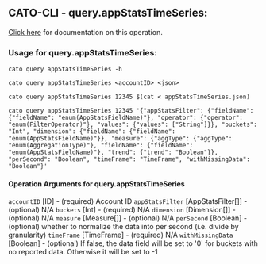 
## CATO-CLI - query.appStatsTimeSeries:
[Click here](https://api.catonetworks.com/documentation/#query-appStatsTimeSeries) for documentation on this operation.

### Usage for query.appStatsTimeSeries:

`cato query appStatsTimeSeries -h`

`cato query appStatsTimeSeries <accountID> <json>`

`cato query appStatsTimeSeries 12345 $(cat < appStatsTimeSeries.json)`

`cato query appStatsTimeSeries 12345 '{"appStatsFilter": {"fieldName": {"fieldName": "enum(AppStatsFieldName)"}, "operator": {"operator": "enum(FilterOperator)"}, "values": {"values": ["String"]}}, "buckets": "Int", "dimension": {"fieldName": {"fieldName": "enum(AppStatsFieldName)"}}, "measure": {"aggType": {"aggType": "enum(AggregationType)"}, "fieldName": {"fieldName": "enum(AppStatsFieldName)"}, "trend": {"trend": "Boolean"}}, "perSecond": "Boolean", "timeFrame": "TimeFrame", "withMissingData": "Boolean"}'`

#### Operation Arguments for query.appStatsTimeSeries ####
`accountID` [ID] - (required) Account ID 
`appStatsFilter` [AppStatsFilter[]] - (optional) N/A 
`buckets` [Int] - (required) N/A 
`dimension` [Dimension[]] - (optional) N/A 
`measure` [Measure[]] - (optional) N/A 
`perSecond` [Boolean] - (optional) whether to normalize the data into per second (i.e. divide by granularity) 
`timeFrame` [TimeFrame] - (required) N/A 
`withMissingData` [Boolean] - (optional) If false, the data field will be set to '0' for buckets with no reported data. Otherwise it will be set to -1 

